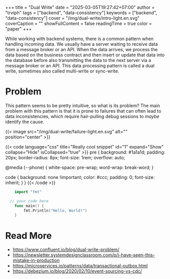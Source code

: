 +++
title = "Dual Write"
date = "2025-03-05T19:27:42+07:00"
author = "trviph"
tags = ["backend", "data-consistency"]
keywords = ["backend", "data-consistency"]
cover = "/img/dual-write/intro-light.en.svg"
coverCaption = ""
showFullContent = false
readingTime = true
color = "paper"
+++

While working with backend systems, there is a common pattern when handling incoming data.
We usually have a server waiting to receive data from a message broker or an API.
When the data arrives, we process the data based on the business contract and then insert
or update that data into the database before also transmitting the data to the next server
via a message broker or an API. This data processing pattern is called a dual write,
sometimes also called multi-write or sync-write.

# Problem

This pattern seems to be pretty intuitive, so what is its problem?
The main problem with this pattern is that it is prone to failures that can often lead to
data inconsistencies, which require hair-pulling debug sessions to *maybe* identify the cause.

{{< image src="/img/dual-write/failure-light.en.svg" alt="" position="center" >}}

{{< code language="css" title="Really cool snippet" id="1" expand="Show" collapse="Hide" isCollapsed="true" >}}
pre {
  background: #1a1a1d;
  padding: 20px;
  border-radius: 8px;
  font-size: 1rem;
  overflow: auto;

  @media (--phone) {
    white-space: pre-wrap;
    word-wrap: break-word;
  }

  code {
    background: none !important;
    color: #ccc;
    padding: 0;
    font-size: inherit;
  }
}
{{< /code >}}

```go
	import "fmt"

  // your code here
	func main() {
		fmt.Println("Hello, World!")
	}
```

# Read More

- https://www.confluent.io/blog/dual-write-problem/
- https://newsletter.systemdesignclassroom.com/p/i-have-seen-this-mistake-in-production
- https://microservices.io/patterns/data/transactional-outbox.html
- https://debezium.io/blog/2020/02/10/event-sourcing-vs-cdc/
